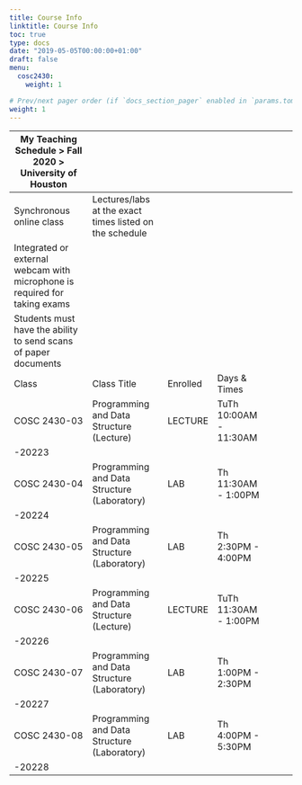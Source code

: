 ```yaml
---
title: Course Info
linktitle: Course Info
toc: true
type: docs
date: "2019-05-05T00:00:00+01:00"
draft: false
menu:
  cosc2430:
    weight: 1

# Prev/next pager order (if `docs_section_pager` enabled in `params.toml`)
weight: 1
---
```

| My Teaching Schedule > Fall 2020 > University of Houston                   |                                                         |          |                        |   |   |   |
|----------------------------------------------------------------------------|---------------------------------------------------------|----------|------------------------|---|---|---|
| Synchronous online class                                                   | Lectures/labs at the exact times listed on the schedule |          |                        |   |   |   |
| Integrated or external webcam with microphone is required for taking exams |                                                         |          |                        |   |   |   |
| Students must have the ability to send scans of paper documents            |                                                         |          |                        |   |   |   |
| Class                                                                      | Class Title                                             | Enrolled | Days & Times           |   |   |   |
| COSC 2430-03                                                               | Programming and Data Structure (Lecture)                | LECTURE  | TuTh 10:00AM - 11:30AM |   |   |   |
| -20223                                                                     |                                                         |          |                        |   |   |   |
| COSC 2430-04                                                               | Programming and Data Structure (Laboratory)             | LAB      | Th 11:30AM - 1:00PM    |   |   |   |
| -20224                                                                     |                                                         |          |                        |   |   |   |
| COSC 2430-05                                                               | Programming and Data Structure (Laboratory)             | LAB      | Th 2:30PM - 4:00PM     |   |   |   |
| -20225                                                                     |                                                         |          |                        |   |   |   |
| COSC 2430-06                                                               | Programming and Data Structure (Lecture)                | LECTURE  | TuTh 11:30AM - 1:00PM  |   |   |   |
| -20226                                                                     |                                                         |          |                        |   |   |   |
| COSC 2430-07                                                               | Programming and Data Structure (Laboratory)             | LAB      | Th 1:00PM - 2:30PM     |   |   |   |
| -20227                                                                     |                                                         |          |                        |   |   |   |
| COSC 2430-08                                                               | Programming and Data Structure (Laboratory)             | LAB      | Th 4:00PM - 5:30PM     |   |   |   |
| -20228                                                                     |                                                         |          |                        |   |   |   |